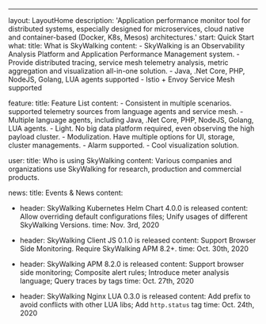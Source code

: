 ---
layout: LayoutHome
description: 'Application performance monitor tool for distributed systems, especially designed for microservices, cloud native and container-based (Docker, K8s, Mesos) architectures.'
start: Quick Start
what:
  title: What is SkyWalking
  content:
    - SkyWalking is an Observability Analysis Platform and Application Performance Management system.
    - Provide distributed tracing, service mesh telemetry analysis, metric aggregation and visualization all-in-one solution.
    - Java, .Net Core, PHP, NodeJS, Golang, LUA agents supported
    - Istio + Envoy Service Mesh supported

feature:
  title: Feature List
  content:
    - Consistent in multiple scenarios. supported telemetry sources from language agents and service mesh.
    - Multiple language agents, including Java, .Net Core, PHP, NodeJS, Golang, LUA agents.
    - Light. No big data platform required, even observing the high payload cluster.
    - Modulization. Have multiple options for UI, storage, cluster managements.
    - Alarm supported.
    - Cool visualization solution.

user:
  title: Who is using SkyWalking
  content: Various companies and organizations use SkyWalking for research, production and commercial products.

news:
  title: Events & News
  content:
  - header: SkyWalking Kubernetes Helm Chart 4.0.0 is released
    content: Allow overriding default configurations files; Unify usages of different SkyWalking Versions.
    time: Nov. 3rd, 2020

  - header: SkyWalking Client JS 0.1.0 is released
    content: Support Browser Side Monitoring. Require SkyWalking APM 8.2+.
    time: Oct. 30th, 2020
  - header: SkyWalking APM 8.2.0 is released
    content: Support browser side monitoring; Composite alert rules; Introduce meter analysis language; Query traces by tags
    time: Oct. 27th, 2020
  - header: SkyWalking Nginx LUA 0.3.0 is released
    content: Add prefix to avoid conflicts with other LUA libs; Add `http.status` tag
    time: Oct. 24th, 2020
